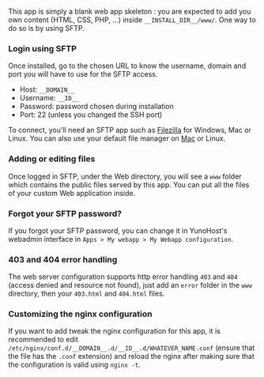 This app is simply a blank web app skeleton : you are expected to add you own content (HTML, CSS, PHP, ...) inside `__INSTALL_DIR__/www/`. One way to do so is by using SFTP.

### Login using SFTP

Once installed, go to the chosen URL to know the username, domain and port you will have to use for the SFTP access. 

- Host: `__DOMAIN__`
- Username: `__ID__`
- Password: password chosen during installation
- Port: 22 (unless you changed the SSH port)

To connect, you'll need an SFTP app such as [Filezilla](https://filezilla-project.org/) for Windows, Mac or Linux. You can also use your default file manager on [Mac](https://support.apple.com/guide/mac-help/connect-mac-shared-computers-servers-mchlp1140/mac) or Linux.

### Adding or editing files

Once logged in SFTP, under the Web directory, you will see a `www` folder which contains the public files served by this app. You can put all the files of your custom Web application inside.

### Forgot your SFTP password?

If you forgot your SFTP password, you can change it in YunoHost's webadmin interface in `Apps > My webapp > My Webapp configuration`.

### 403 and 404 error handling

The web server configuration supports http error handling `403` and `404` (access denied and resource not found), just add an `error` folder in the `www` directory, then your `403.html` and `404.html` files.

### Customizing the nginx configuration

If you want to add tweak the nginx configuration for this app, it is recommended to edit `/etc/nginx/conf.d/__DOMAIN__.d/__ID__.d/WHATEVER_NAME.conf` (ensure that the file has the `.conf` extension) and reload the nginx after making sure that the configuration is valid using `nginx -t`.
